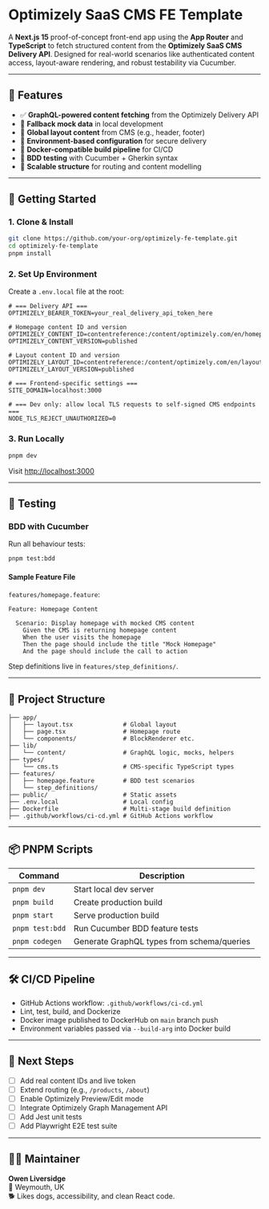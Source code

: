 # Optimizely SaaS CMS FE Template

A **Next.js 15** proof-of-concept front-end app using the **App Router** and **TypeScript** to fetch structured content from the **Optimizely SaaS CMS Delivery API**. Designed for real-world scenarios like authenticated content access, layout-aware rendering, and robust testability via Cucumber.

---

## 🧩 Features

- ✅ **GraphQL-powered content fetching** from the Optimizely Delivery API
- 🧪 **Fallback mock data** in local development
- 🧱 **Global layout content** from CMS (e.g., header, footer)
- 🔐 **Environment-based configuration** for secure delivery
- 🐳 **Docker-compatible build pipeline** for CI/CD
- 🧬 **BDD testing** with Cucumber + Gherkin syntax
- 🧠 **Scalable structure** for routing and content modelling

---

## 🚀 Getting Started

### 1. Clone & Install

```bash
git clone https://github.com/your-org/optimizely-fe-template.git
cd optimizely-fe-template
pnpm install
```

### 2. Set Up Environment

Create a `.env.local` file at the root:

```env
# === Delivery API ===
OPTIMIZELY_BEARER_TOKEN=your_real_delivery_api_token_here

# Homepage content ID and version
OPTIMIZELY_CONTENT_ID=contentreference:/content/optimizely.com/en/homepage/
OPTIMIZELY_CONTENT_VERSION=published

# Layout content ID and version
OPTIMIZELY_LAYOUT_ID=contentreference:/content/optimizely.com/en/layout/
OPTIMIZELY_LAYOUT_VERSION=published

# === Frontend-specific settings ===
SITE_DOMAIN=localhost:3000

# === Dev only: allow local TLS requests to self-signed CMS endpoints ===
NODE_TLS_REJECT_UNAUTHORIZED=0
```

### 3. Run Locally

```bash
pnpm dev
```

Visit [http://localhost:3000](http://localhost:3000)

---

## 🧪 Testing

### BDD with Cucumber

Run all behaviour tests:

```bash
pnpm test:bdd
```

#### Sample Feature File

`features/homepage.feature`:

```gherkin
Feature: Homepage Content

  Scenario: Display homepage with mocked CMS content
    Given the CMS is returning homepage content
    When the user visits the homepage
    Then the page should include the title "Mock Homepage"
    And the page should include the call to action
```

Step definitions live in `features/step_definitions/`.

---

## 📁 Project Structure

```
├── app/
│   ├── layout.tsx              # Global layout
│   ├── page.tsx                # Homepage route
│   └── components/             # BlockRenderer etc.
├── lib/
│   └── content/                # GraphQL logic, mocks, helpers
├── types/
│   └── cms.ts                  # CMS-specific TypeScript types
├── features/
│   ├── homepage.feature        # BDD test scenarios
│   └── step_definitions/
├── public/                     # Static assets
├── .env.local                  # Local config
├── Dockerfile                  # Multi-stage build definition
├── .github/workflows/ci-cd.yml # GitHub Actions workflow
```

---

## 📦 PNPM Scripts

| Command         | Description                                 |
|-----------------|---------------------------------------------|
| `pnpm dev`      | Start local dev server                      |
| `pnpm build`    | Create production build                     |
| `pnpm start`    | Serve production build                      |
| `pnpm test:bdd` | Run Cucumber BDD feature tests              |
| `pnpm codegen`  | Generate GraphQL types from schema/queries  |

---

## 🛠️ CI/CD Pipeline

- GitHub Actions workflow: `.github/workflows/ci-cd.yml`
- Lint, test, build, and Dockerize
- Docker image published to DockerHub on `main` branch push
- Environment variables passed via `--build-arg` into Docker build

---

## 🧭 Next Steps

- [ ] Add real content IDs and live token
- [ ] Extend routing (e.g., `/products`, `/about`)
- [ ] Enable Optimizely Preview/Edit mode
- [ ] Integrate Optimizely Graph Management API
- [ ] Add Jest unit tests
- [ ] Add Playwright E2E test suite

---

## 👨‍💻 Maintainer

**Owen Liversidge**  
📍 Weymouth, UK  
🐕 Likes dogs, accessibility, and clean React code.

